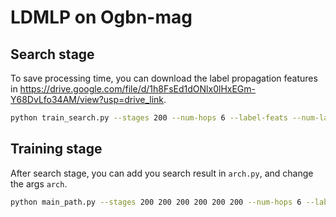 # LDMLP on Ogbn-mag

## Search stage

To save processing time, you can download the label propagation features in https://drive.google.com/file/d/1h8FsEd1dONlx0lHxEGm-Y68DvLfo34AM/view?usp=drive_link.

```bash
python train_search.py --stages 200 --num-hops 6 --label-feats --num-label-hops 4 --hidden 512 --residual --label_residual --lr 0.001 --weight-decay 0  --patience 100  --amp --seeds 42 --ns 30 --all_path  --repeat 200  --num_final 60 --gpu 0 
```

## Training stage

After search stage, you can add you search result in `arch.py`, and change the args `arch`.

```bash
python main_path.py --stages 200 200 200 200 200 200 --num-hops 6 --label-feats --num-label-hops 4 --n-layers-2 2 --n-layers-3 2 --residual --bns --label-bns --lr 3e-3 --weight-decay 0 --threshold 0.6 --patience 100 --gama 5 --amp --seeds 1 --gpu 0 --arch ogbn_withLabel
```
